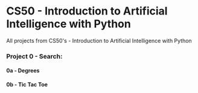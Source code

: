 # CS50 - Introduction to Artificial Intelligence with Python

 All projects from CS50's - Introduction to Artificial Intelligence with Python


### Project 0 - Search:

#### 0a - Degrees
#### 0b - Tic Tac Toe
